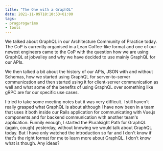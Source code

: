 ```yaml
---
title: "The One with a GraphQL"
date: 2021-11-09T18:10:53+01:00
tags:
- pragprogwrimo
- tools
---
```


We talked about GraphQL in our Architecture Community of Practice today. The CoP is currently organised in a Lean Coffee-like format and one of our newest engineers came to the CoP with the question how we are using GraphQL at jobvalley and why we have decided to use mainly GraphQL for our APIs.

We then talked a bit about the history of our APIs, JSON with and without Schemas, how we started using GraphQL for server-to-server communication and then started using it for client-server communication as well and what some of the benefits of using GraphQL over something like gRPC are for our specific use cases.

I tried to take some meeting notes but it was very difficult. I still haven't really grasped what GraphQL is about although I have now been in a team that uses it both inside our Rails application for communicating with Vue.js components and for backend communication with another team's application. Funnily enough, I started the Pluralsight Path for GraphQL (again, cough) yesterday, without knowing we would talk about GraphQL today. But I have only watched the introduction so far and I don't know if that's the right format for me to learn more about GraphQL. I don't know what is though. Any ideas?
